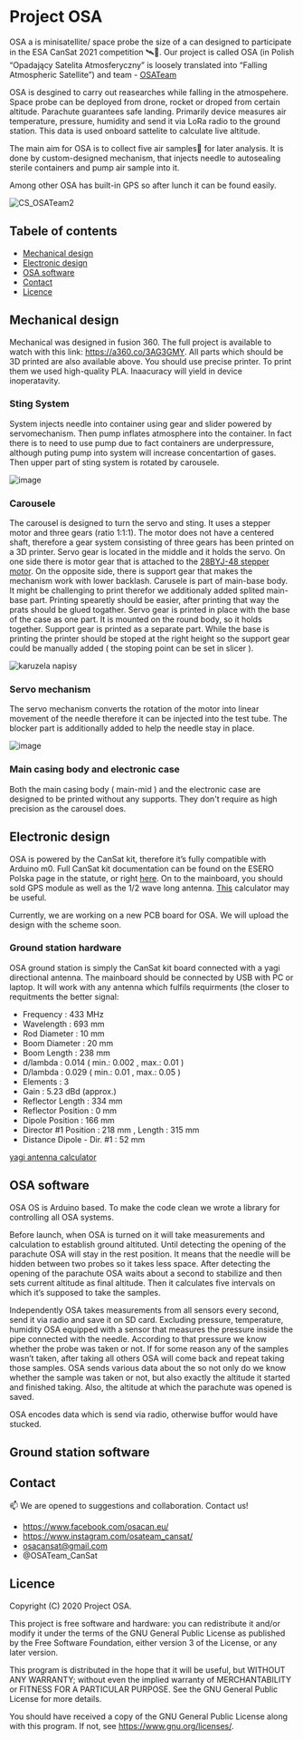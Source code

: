 #  Project OSA

OSA a is minisatellite/ space probe the size of a can designed to participate in the ESA CanSat 2021 competition 🛰️📡. Our project is called OSA (in Polish “Opadający Satelita Atmosferyczny” is loosely translated into “Falling Atmospheric Satellite”) and team - [OSATeam](https://www.osacan.eu/)

OSA is desgined to carry out reasearches while falling in the atmospehere. Space probe can be deployed from drone, rocket or droped from certain altitude. Parachute guarantees safe landing. Primarily device measures air temperature, pressure, humidity and send it via LoRa radio to the ground station. This data is used onboard sattelite to calculate live altitude. 

The main aim for OSA is to collect five air samples🧪 for later analysis. It is done by custom-designed mechanism, that injects needle to autosealing sterile containers and pump air sample into it. 

Among other OSA has built-in GPS so after lunch it can be found easily.

![CS_OSATeam2](https://user-images.githubusercontent.com/88943059/129559207-78a6c8ad-a901-497b-be1c-e3f4120bfaae.jpg)

## Tabele of contents
* [Mechanical design](#mechanical-design)
* [Electronic design](#electronic-design)
* [OSA software](#osa-software)
* [Contact](#contact)
* [Licence](#licence)
## Mechanical design
Mechanical was designed in fusion 360. The full project is available to watch with this link:
https://a360.co/3AG3GMY. 
All parts which should be 3D printed are also available above. You should use precise printer. To print them we used high-quality PLA. Inaacuracy will yield in device inoperatavity. 

### Sting System
System injects needle into container using gear and slider powered by servomechanism. Then pump inflates atmosphere into the container. In fact there is to need to use pump due to fact containers are underpressure, although puting pump into system will increase concentartion of gases. Then upper part of sting system is rotated by carousele. 

![image](https://user-images.githubusercontent.com/88943059/129552778-5c882dc0-a8d4-47ff-b7a5-c0f45c2d3af1.png)

### Carousele
The carousel is designed to turn the servo and sting. It uses a stepper motor and three gears (ratio 1:1:1). The
motor does not have a centered shaft, therefore a gear system consisting of three gears has been printed on a 3D
printer. Servo gear is located in the middle and it holds the servo. On one side there is motor gear that is attached
to the [28BYJ-48 stepper motor](https://botland.com.pl/silniki-krokowe/12807-silnik-krokowy-z-przekladnia-28byj-48-5v-01a-003nm-ze-sterownikiem-uln2003.html). On the opposite side, there is support gear that makes the mechanism work with lower
backlash. Carusele is part of main-base body. It might be challenging to print therefor we additionaly added splited main-base part. Printing spearetly should be easier, after printing that way the prats should be glued togather.
Servo gear is printed in place with the base of the case as one part. It is mounted on the round body, so
it holds together. Support gear is printed as a separate part. While the base is printing the printer should be stoped at the right
height so the support gear could be manually added ( the stoping point can be set in slicer ).

![karuzela napisy](https://user-images.githubusercontent.com/88943059/129555536-9d3b9d2f-ef83-45b0-bf1a-a581033ca1a1.gif)

### Servo mechanism
The servo mechanism converts the rotation of the motor into linear movement of the needle therefore it can be injected into the test tube.
The blocker part is additionally added to help the needle stay in place.

![image](https://user-images.githubusercontent.com/88943059/129556586-d9015ed0-de87-4853-9600-7148d6157114.png)

### Main casing body and electronic case
Both the main casing body ( main-mid ) and the electronic case are designed to be printed without any supports. They don't require as high precision as the carousel does.

## Electronic design
OSA is powered by the CanSat kit, therefore it’s fully compatible with Arduino m0. Full CanSat kit documentation can be found on the ESERO Polska page in the statute, or right [here](https://github.com/CanSatKit/Documentation). On to the mainboard, you should sold GPS module as well as the  1/2 wave long antenna. [This](https://www.changpuak.ch/electronics/yagi_uda_antenna_DL6WU.php?fbclid=IwAR0hKYk1dh2FgNYhQmpAeVwOAlgjz0rPHka-r6Hd5ZqAI7iYF1GUxPW0EE0) calculator may be useful. 

Currently, we are working on a new PCB board for OSA. We will upload the design with the scheme soon.
### Ground station hardware
OSA ground station is simply the CanSat kit board connected with a yagi directional antenna. The mainboard should be connected by USB with PC or laptop.
It will work with any antenna which fulfils requirments (the closer to requitments the better signal:

- Frequency     :  433  MHz
- Wavelength    :  693  mm
- Rod Diameter  :  10  mm
- Boom Diameter :  20  mm
- Boom Length   :  238  mm
- d/lambda      :  0.014    ( min.: 0.002 , max.: 0.01 )
- D/lambda      :  0.029    ( min.: 0.01 , max.: 0.05 )
- Elements      :  3
- Gain          :  5.23 dBd (approx.)
- Reflector Length   : 334 mm
- Reflector Position :  0 mm
- Dipole Position    : 166 mm
- Director #1 Position : 218 mm ,  Length : 315 mm
- Distance Dipole - Dir. #1 : 52 mm 

[yagi antenna calculator](https://www.changpuak.ch/electronics/yagi_uda_antenna_DL6WU.php)

## OSA software
OSA OS is Arduino based. To make the code clean we wrote a library for controlling all OSA systems. 

Before launch, when OSA is turned on it will take measurements and calculation to establish ground altituted. Until detecting the opening of the parachute OSA will stay in the rest position. It means that the needle will be hidden between two probes so it takes less space. After detecting the opening of the parachute OSA waits about a second to stabilize and then sets current altitude as final altitude. Then it calculates five intervals on which it’s supposed to take the samples. 

Independently OSA takes measurements from all sensors every second, send it via radio and save it on SD card. Excluding pressure, temperature, humidity OSA equipped with a sensor that measures the pressure inside the pipe connected with the needle. According to that pressure we know whether the probe was taken or not. If for some reason any of the samples wasn’t taken, after taking all others OSA will come back and repeat taking those samples. OSA sends various data about the so not only do we know whether the sample was taken or not, but also exactly the altitude it started and finished taking. Also, the altitude at which the parachute was opened is saved.

OSA encodes data which is send via radio, otherwise buffor would have stucked. 

## Ground station software

## Contact
📫 We are opened to suggestions and collaboration. Contact us!
- https://www.facebook.com/osacan.eu/
- https://www.instagram.com/osateam_cansat/
- osacansat@gmail.com
- @OSATeam_CanSat

## Licence
Copyright (C)  2020 Project OSA.

This project is free software and hardware: you can redistribute it and/or modify
    it under the terms of the GNU General Public License as published by
    the Free Software Foundation, either version 3 of the License, or
   any later version.

   This program is distributed in the hope that it will be useful,
    but WITHOUT ANY WARRANTY; without even the implied warranty of
    MERCHANTABILITY or FITNESS FOR A PARTICULAR PURPOSE.  See the
    GNU General Public License for more details.

   You should have received a copy of the GNU General Public License
    along with this program.  If not, see <https://www.gnu.org/licenses/>.
    
<!---
OSATeam-GitHub/OSATeam-GitHub is a ✨ special ✨ repository because its `README.md` (this file) appears on your GitHub profile.
You can click the Preview link to take a look at your changes.
--->
